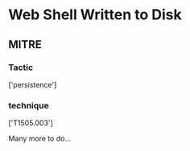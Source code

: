 # Web Shell Written to Disk

## MITRE

### Tactic
['persistence']

### technique
['T1505.003']

Many more to do...
